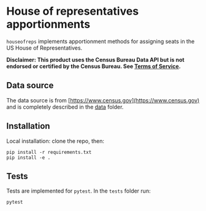 # House of representatives apportionments

`houseofreps` implements apportionment methods for assigning seats in the US House of Representatives.

**Disclaimer: This product uses the Census Bureau Data API but is not endorsed or certified by the Census Bureau. See [Terms of Service](https://www.census.gov/data/developers/about/terms-of-service.html).**

## Data source

The data source is from [https://www.census.gov](https://www.census.gov) and is completely described in the [data](data) folder.

## Installation

Local installation: clone the repo, then:
```
pip install -r requirements.txt
pip install -e .
```

## Tests

Tests are implemented for `pytest`. In the `tests` folder run:
```
pytest
```